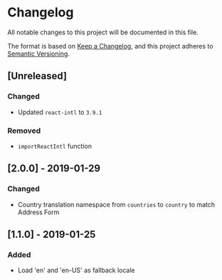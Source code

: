 # Changelog

All notable changes to this project will be documented in this file.

The format is based on [Keep a Changelog](https://keepachangelog.com/en/1.0.0/),
and this project adheres to [Semantic Versioning](https://semver.org/spec/v2.0.0.html).

## [Unreleased]

### Changed

- Updated `react-intl` to `3.9.1`

### Removed

- `importReactIntl` function

## [2.0.0] - 2019-01-29

### Changed

- Country translation namespace from `countries` to `country` to match Address Form

## [1.1.0] - 2019-01-25

### Added

- Load 'en' and 'en-US' as fallback locale

